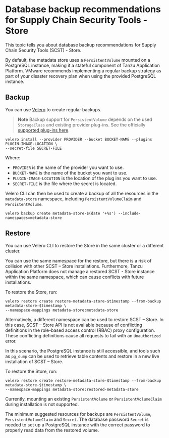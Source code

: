 # Database backup recommendations for Supply Chain Security Tools - Store

This topic tells you about database backup recommendations for Supply Chain Security Tools (SCST) -
Store.

By default, the metadata store uses a `PersistentVolume` mounted on a PostgreSQL instance, making it
a stateful component of Tanzu Application Platform. VMware recommends implementing a regular backup
strategy as part of your disaster recovery plan when using the provided PostgreSQL instance.

## <a id='backup-store'></a> Backup

You can use [Velero](https://velero.io/) to create regular backups.

> **Note** Backup support for `PersistentVolume` depends on the used `StorageClass` and existing
> provider plug-ins. See the officially [supported plug-ins here](https://velero.io/plugins/).

```console
velero install --provider PROVIDER --bucket BUCKET-NAME --plugins PLUGIN-IMAGE-LOCATION \
--secret-file SECRET-FILE
```

Where:

- `PROVIDER` is the name of the provider you want to use.
- `BUCKET-NAME` is the name of the bucket you want to use.
- `PLUGIN-IMAGE-LOCATION` is the location of the plug ins you want to use.
- `SECRET-FILE` is the file where the secret is located.

Velero CLI can then be used to create a backup of all the resources in the `metadata-store`
namespace, including `PersistentVolumeClaim` and `PersistentVolume`.

```console
velero backup create metadata-store-$(date '+%s') --include-namespaces=metadata-store
```

## <a id='restore-store'></a> Restore

You can use Velero CLI to restore the Store in the same cluster or a different cluster.

You can use the same namespace for the restore, but there is a risk of collision with other SCST –
Store installations. Furthermore, Tanzu Application Platform does not manage a restored SCST - Store
instance within the same namespace, which can cause conflicts with future installations.

To restore the Store, run:

```console
velero restore create restore-metadata-store-$timestamp --from-backup metadata-store-$timestamp \
--namespace-mappings metadata-store:metadata-store
```

Alternatively, a different namespace can be used to restore SCST – Store. In this case, SCST – Store
API is not available because of conflicting definitions in the role-based access control (RBAC)
proxy configuration. These conflicting definitions cause all requests to fail with an `Unauthorized`
error.

In this scenario, the PostgreSQL instance is still accessible, and tools such as `pg_dump` can be
used to retrieve table contents and restore in a new live installation of SCST – Store.

To restore the Store, run:

```console
velero restore create restore-metadata-store-$timestamp --from-backup metadata-store-$timestamp \
--namespace-mappings metadata-store:restored-metadata-store
```

Currently, mounting an existing `PersistentVolume` or `PersistentVolumeClaim` during installation is
not supported.

The minimum suggested resources for backups are `PersistentVolume`, `PersistentVolumeClaim` and
`Secret`. The database password `Secret` is needed to set up a PostgreSQL instance with the correct
password to properly read data from the restored volume.
